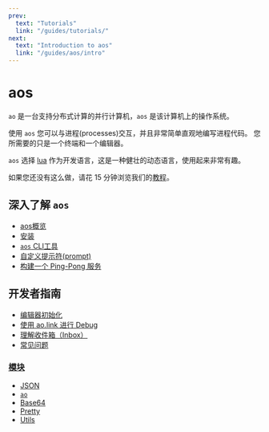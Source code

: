 ```yaml
---
prev:
  text: "Tutorials"
  link: "/guides/tutorials/"
next:
  text: "Introduction to aos"
  link: "/guides/aos/intro"
---
```


# aos


`ao` 是一台支持分布式计算的并行计算机，`aos` 是该计算机上的操作系统。

使用 `aos` 您可以与进程(processes)交互，并且非常简单直观地编写进程代码。 您所需要的只是一个终端和一个编辑器。

`aos` 选择 [lua](../../concepts/lua.md) 作为开发语言，这是一种健壮的动态语言，使用起来非常有趣。

如果您还没有这么做，请花 15 分钟浏览我们的[教程](../../tutorials/index)。

## 深入了解 `aos`

- [aos概览](./intro)
- [安装](./installing)
- [`aos` CLI工具](./cli)
- [自定义提示符(prompt)](./prompt)
- [构建一个 Ping-Pong 服务](./pingpong)

## 开发者指南

- [编辑器初始化](editor)
- [使用 ao.link 进行 Debug](troubleshooting)
- [理解收件箱（Inbox）](inbox-and-handlers)
- [常见问题](faq)

### [**模块**](modules/index)

- [JSON](modules/json)
- [`ao`](modules/ao)
- [Base64](modules/base64)
- [Pretty](modules/pretty)
- [Utils](modules/utils)
